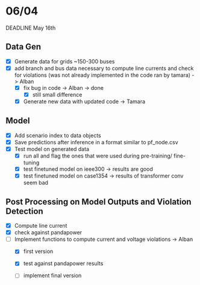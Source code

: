 
# 06/04
DEADLINE May 16th

## Data Gen
- [x] Generate data for grids ~150-300 buses
- [x] add branch and bus data necessary to compute line currents and check for violations (was not already implemented in the code ran by tamara) -> Alban
	- [x] fix bug in code -> Alban -> done
		- [x] still small difference 
	- [x] Generate new data with updated code -> Tamara

## Model
- [x] Add scenario index to data objects
- [x] Save predictions after inference in a format similar to pf_node.csv
- [x] Test model on generated data
	- [x] run all and flag the ones that were used during pre-training/ fine-tuning
	- [x] test finetuned model on ieee300 -> results are good 
	- [x] test finetuned model on case1354 -> results of transformer conv seem bad 

## Post Processing on Model Outputs and Violation Detection
- [x] Compute line current 
- [x] check against pandapower
- [ ] Implement functions to compute current and voltage violations -> Alban 
	- [x] first version 
	- [x] test against pandapower results
	- [ ] implement final version






 

